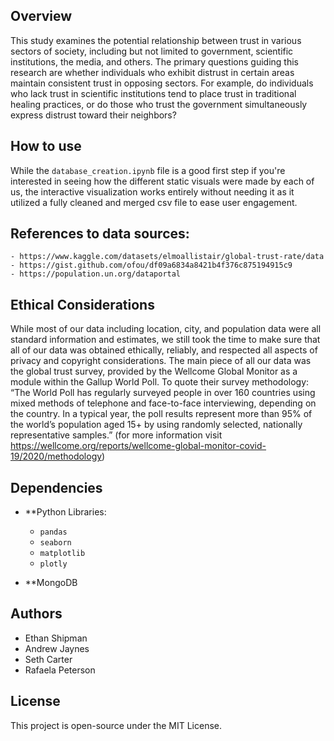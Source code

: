 ## Overview
This study examines the potential relationship between trust in various sectors of society, including but not limited to government, scientific institutions, the media, and others. The primary questions guiding this research are whether individuals who exhibit distrust in certain areas maintain consistent trust in opposing sectors. For example, do individuals who lack trust in scientific institutions tend to place trust in traditional healing practices, or do those who trust the government simultaneously express distrust toward their neighbors?

## How to use
While the `database_creation.ipynb` file is a good first step if you're interested in seeing how the different static visuals were made by each of us, the interactive visualization works entirely without needing it as it utilized a fully cleaned and merged csv file to ease user engagement.

## References to data sources:
    - https://www.kaggle.com/datasets/elmoallistair/global-trust-rate/data
    - https://gist.github.com/ofou/df09a6834a8421b4f376c875194915c9
    - https://population.un.org/dataportal

## Ethical Considerations
While most of our data including location, city, and population data were all standard information and estimates, we still took the time to make sure that all of our data was obtained ethically, reliably, and respected all aspects of privacy and copyright considerations. The main piece of all our data was the global trust survey, provided by the Wellcome Global Monitor as a module within the Gallup World Poll. 
To quote their survey methodology: “The World Poll has regularly surveyed people in over 160 countries using mixed methods of telephone and face-to-face interviewing, depending on the country. In a typical year, the poll results represent more than 95% of the world’s population aged 15+ by using randomly selected, nationally representative samples.”
(for more information visit https://wellcome.org/reports/wellcome-global-monitor-covid-19/2020/methodology)

## Dependencies
- **Python Libraries:
  - `pandas`
  - `seaborn`
  - `matplotlib`
  - `plotly`

- **MongoDB

## Authors
- Ethan Shipman
- Andrew Jaynes
- Seth Carter
- Rafaela Peterson

## License
This project is open-source under the MIT License.
